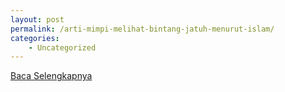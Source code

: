 ```yaml
---
layout: post
permalink: /arti-mimpi-melihat-bintang-jatuh-menurut-islam/
categories:
    - Uncategorized
---
```


[Baca Selengkapnya](/06)
